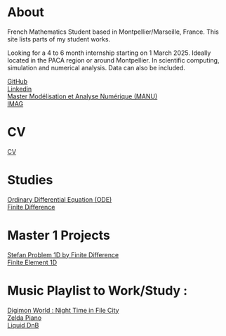 # About  

French Mathematics Student based in Montpellier/Marseille, France.
This site lists parts of my student works.  
  
Looking for a 4 to 6 month internship starting on 1 March 2025. Ideally located in the PACA region or around Montpellier. In scientific computing, simulation and numerical analysis. Data can also be included.  

[GitHub](https://github.com/Cyrile-Duquenoy)  
[Linkedin](https://www.linkedin.com/in/cyrile-duquenoy-110420296/)  
[Master Modélisation et Analyse Numérique (MANU)](https://formations.umontpellier.fr/fr/formations/master-XB/master-mathematiques-ME157/modelisation-et-analyse-numerique-manu-PR493.html)  
[IMAG](https://imag.umontpellier.fr/)  
  

# CV  
[CV](/CV/CV.pdf)  

# Studies 

[Ordinary Differential Equation (ODE)](/EDO)  
[Finite Difference](/Finite_Difference)  

# Master 1 Projects  

[Stefan Problem 1D by Finite Difference](/TER)  
[Finite Element 1D](/FEM)

# Music Playlist to Work/Study :  
[Digimon World : Night Time in File City](https://www.youtube.com/watch?v=A-mfe5JuEeI&t=577s)  
[Zelda Piano](https://www.youtube.com/watch?v=ji7I9hoFab0)  
[Liquid DnB](https://www.youtube.com/watch?v=Ktc23EfaMHg)  


